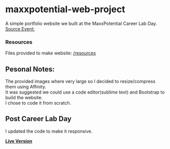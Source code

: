 # maxxpotential-web-project
A simple portfolio website we built at the MaxxPotential Career Lab Day.
[Source Event:](https://maxxpotential.com/career-lab/)

### Resources
Files provided to make website: [/resources](/resources)

## Pesonal Notes:

The provided images where very large so I decided to resize/compress them using Affinity.  
It was suggested we could use a code editor(sublime text) and Bootstrap to build the website.  
I chose to code it from scratch.

## Post Career Lab Day

I updated the code to make it responsive.

[**Live Version**](https://rapidisimo.github.io/maxxpotential-web-project/)

